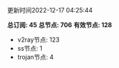 更新时间2022-12-17 04:25:44

**总订阅: 45**
**总节点: 706**
**有效节点: 128**
- v2ray节点: 123
- ss节点: 1
- trojan节点: 4
